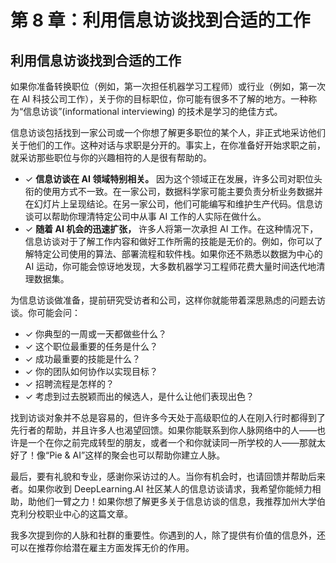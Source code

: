 # 第 8 章：利用信息访谈找到合适的工作

## 利用信息访谈找到合适的工作

如果你准备转换职位（例如，第一次担任机器学习工程师）或行业（例如，第一次在 AI 科技公司工作），关于你的目标职位，你可能有很多不了解的地方。一种称为“信息访谈”(informational interviewing) 的技术是学习的绝佳方式。

信息访谈包括找到一家公司或一个你想了解更多职位的某个人，非正式地采访他们关于他们的工作。这种对话与求职是分开的。事实上，在你准备好开始求职之前，就采访那些职位与你的兴趣相符的人是很有帮助的。

*   ✓ **信息访谈在 AI 领域特别相关。** 因为这个领域正在发展，许多公司对职位头衔的使用方式不一致。在一家公司，数据科学家可能主要负责分析业务数据并在幻灯片上呈现结论。在另一家公司，他们可能编写和维护生产代码。信息访谈可以帮助你理清特定公司中从事 AI 工作的人实际在做什么。
*   ✓ **随着 AI 机会的迅速扩张，** 许多人将第一次承担 AI 工作。在这种情况下，信息访谈对于了解工作内容和做好工作所需的技能是无价的。例如，你可以了解特定公司使用的算法、部署流程和软件栈。如果你还不熟悉以数据为中心的 AI 运动，你可能会惊讶地发现，大多数机器学习工程师花费大量时间迭代地清理数据集。

为信息访谈做准备，提前研究受访者和公司，这样你就能带着深思熟虑的问题去访谈。你可能会问：

*   ✓ 你典型的一周或一天都做些什么？
*   ✓ 这个职位最重要的任务是什么？
*   ✓ 成功最重要的技能是什么？
*   ✓ 你的团队如何协作以实现目标？
*   ✓ 招聘流程是怎样的？
*   ✓ 考虑到过去脱颖而出的候选人，是什么让他们表现出色？

找到访谈对象并不总是容易的，但许多今天处于高级职位的人在刚入行时都得到了先行者的帮助，并且许多人也渴望回馈。如果你能联系到你人脉网络中的人——也许是一个在你之前完成转型的朋友，或者一个和你就读同一所学校的人——那就太好了！像“Pie & AI”这样的聚会也可以帮助你建立人脉。

最后，要有礼貌和专业，感谢你采访过的人。当你有机会时，也请回馈并帮助后来者。如果你收到 DeepLearning.AI 社区某人的信息访谈请求，我希望你能倾力相助，助他们一臂之力！如果你想了解更多关于信息访谈的信息，我推荐加州大学伯克利分校职业中心的这篇文章。

我多次提到你的人脉和社群的重要性。你遇到的人，除了提供有价值的信息外，还可以在推荐你给潜在雇主方面发挥无价的作用。

